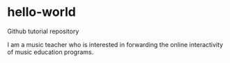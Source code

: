 # hello-world
Github tutorial repository

I am a music teacher who is interested in forwarding the online interactivity of music education programs.
